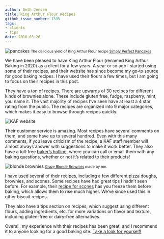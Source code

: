 ```yaml
---
author: Seth Jensen
title: King Arthur Flour Recipes
github_issue_number: 1395
tags:
- clients
- tips
date: 2018-03-26
---
```


<img src="/blog/2018/03/king-arthur-flour-recipes/pancakes.jpg" alt="pancakes" />
<small>The delicious yield of King Arthur Flour recipe <a href="https://www.kingarthurbaking.com/recipes/simply-perfect-pancakes-recipe">Simply Perfect Pancakes</a></small>

We have been pleased to have King Arthur Flour (renamed King Arthur Baking in 2020) as a client for a few years. A year or so ago I started using some of their recipes, and their website has since become my go-to source for good baking recipes. I have used their flours a few times, but I am going to focus on their recipes in this post.

They have a ton of recipes. There are upwards of 30 recipes for different kinds of brownies alone. These include gluten free, fudge, raspberry, mint, you name it. The vast majority of recipes I’ve seen have at least a 4 star rating from the public. The recipes are organized into 9 major categories, which makes it easy to browse through recipes quickly.

<img src="/blog/2018/03/king-arthur-flour-recipes/king-arthur-flour.jpg" alt="KAF website" />

Their customer service is amazing. Most recipes have several comments on them, and some have up to several hundred. Even with this many comments, if you leave criticism of the recipe, a KAF staff member will almost always answer with suggestions to make it work better. They also have a toll-free [baker’s hotline](https://www.kingarthurbaking.com/bakers-hotline/), where you can call or email them with any baking questions, whether or not it’s related to their products!

<img src="/blog/2018/03/king-arthur-flour-recipes/brownies.jpg" alt="blonde brownies" />
<small><a href="https://www.kingarthurbaking.com/recipes/crazy-blonde-brownies-recipe">Crazy Blonde Brownies</a> made by me.</small>

I have used several of their recipes, including a few different pizza doughs, brownies, and scones. Some recipes have had great tips I hadn’t seen before. For example, their [recipe for scones](https://www.kingarthurbaking.com/recipes/scones-recipe) has you freeze them before baking, which allows them to rise much higher. We’ve since used this in other biscuit recipes.

They also have a tips section on recipes, which suggest using different flours, adding ingredients, etc. for more variations on flavor and texture, including gluten-free or dairy-free alternatives.

Overall, my experience with their recipes has been great, and I recommend it to anyone looking for a good baking site. [Take a look for yourself!](https://www.kingarthurbaking.com/recipes/)
